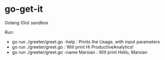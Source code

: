 # go-get-it
Golang (Go) sandbox

Run:
-  go run ./greeter/greet.go -help : Prints the Usage, with input parameters 
-  go run ./greeter/greet.go               : Will print Hi ProductiveAnalytics!
-  go run ./greeter/greet.go -name Marsian : Will print Hello, Marsian